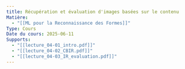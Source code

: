 ```yaml
---
title: Récupération et évaluation d'images basées sur le contenu
Matière:
  - "[[ML pour la Reconnaissance des Formes]]"
Type: Cours
Date du cours: 2025-06-11
Supports:
  - "[[lecture_04-01_intro.pdf]]"
  - "[[lecture_04-02_CBIR.pdf]]"
  - "[[lecture_04-03_IR_evaluation.pdf]]"
---
```

